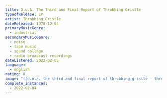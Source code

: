 ```yaml
---
title: D.o.A. The Third and Final Report of Throbbing Gristle
typeofRelease: LP
artist: Throbbing Gristle
dateReleased: 1978-12-04
primaryMusicGenre:
  - industrial
secondaryMusicGenre:
  - noise
  - tape music
  - sound collage
  - radio broadcast recordings
dateListened: 2022-02-05
language:
  - english
rating: 8
image: "[[d.o.a. the third and final report of throbbing gristle - throbbing gristle.jpg]]"
complete_instances:
  - 2022-02-04
---
```

